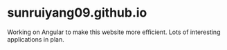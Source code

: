 # sunruiyang09.github.io

Working on Angular to make this website more efficient.
Lots of interesting applications in plan.

